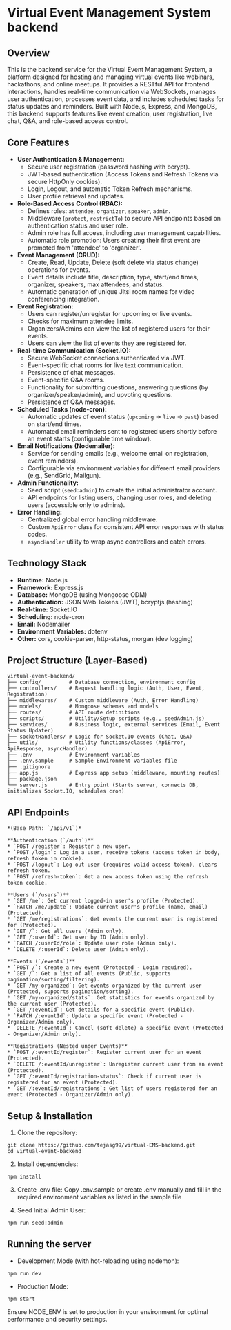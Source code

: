 # Virtual Event Management System backend
## Overview
This is the backend service for the Virtual Event Management System, a platform designed for hosting and managing virtual events like webinars, hackathons, and online meetups. It provides a RESTful API for frontend interactions, handles real-time communication via WebSockets, manages user authentication, processes event data, and includes scheduled tasks for status updates and reminders.
Built with Node.js, Express, and MongoDB, this backend supports features like event creation, user registration, live chat, Q&A, and role-based access control.

## Core Features
* **User Authentication & Management:**
    * Secure user registration (password hashing with bcrypt).
    * JWT-based authentication (Access Tokens and Refresh Tokens via secure HttpOnly cookies).
    * Login, Logout, and automatic Token Refresh mechanisms.
    * User profile retrieval and updates.
* **Role-Based Access Control (RBAC):**
    * Defines roles: `attendee`, `organizer`, `speaker`, `admin`.
    * Middleware (`protect`, `restrictTo`) to secure API endpoints based on authentication status and user role.
    * Admin role has full access, including user management capabilities.
    * Automatic role promotion: Users creating their first event are promoted from 'attendee' to 'organizer'.
* **Event Management (CRUD):**
    * Create, Read, Update, Delete (soft delete via status change) operations for events.
    * Event details include title, description, type, start/end times, organizer, speakers, max attendees, and status.
    * Automatic generation of unique Jitsi room names for video conferencing integration.
* **Event Registration:**
    * Users can register/unregister for upcoming or live events.
    * Checks for maximum attendee limits.
    * Organizers/Admins can view the list of registered users for their events.
    * Users can view the list of events they are registered for.
* **Real-time Communication (Socket.IO):**
    * Secure WebSocket connections authenticated via JWT.
    * Event-specific chat rooms for live text communication.
    * Persistence of chat messages.
    * Event-specific Q&A rooms.
    * Functionality for submitting questions, answering questions (by organizer/speaker/admin), and upvoting questions.
    * Persistence of Q&A messages.
* **Scheduled Tasks (node-cron):**
    * Automatic updates of event status (`upcoming` -> `live` -> `past`) based on start/end times.
    * Automated email reminders sent to registered users shortly before an event starts (configurable time window).
* **Email Notifications (Nodemailer):**
    * Service for sending emails (e.g., welcome email on registration, event reminders).
    * Configurable via environment variables for different email providers (e.g., SendGrid, Mailgun).
* **Admin Functionality:**
    * Seed script (`seed:admin`) to create the initial administrator account.
    * API endpoints for listing users, changing user roles, and deleting users (accessible only to admins).
* **Error Handling:**
    * Centralized global error handling middleware.
    * Custom `ApiError` class for consistent API error responses with status codes.
    * `asyncHandler` utility to wrap async controllers and catch errors.

## Technology Stack
* **Runtime:** Node.js
* **Framework:** Express.js
* **Database:** MongoDB (using Mongoose ODM)
* **Authentication:** JSON Web Tokens (JWT), bcryptjs (hashing)
* **Real-time:** Socket.IO
* **Scheduling:** node-cron
* **Email:** Nodemailer
* **Environment Variables:** dotenv
* **Other:** cors, cookie-parser, http-status, morgan (dev logging)

## Project Structure (Layer-Based)
```
virtual-event-backend/
├── config/         # Database connection, environment config
├── controllers/    # Request handling logic (Auth, User, Event, Registration)
├── middlewares/    # Custom middleware (Auth, Error Handling)
├── models/         # Mongoose schemas and models
├── routes/         # API route definitions
├── scripts/        # Utility/Setup scripts (e.g., seedAdmin.js)
├── services/       # Business logic, external services (Email, Event Status Updater)
├── socketHandlers/ # Logic for Socket.IO events (Chat, Q&A)
├── utils/          # Utility functions/classes (ApiError, ApiResponse, asyncHandler)
├── .env            # Environment variables
├── .env.sample     # Sample Environment variables file
├── .gitignore
├── app.js          # Express app setup (middleware, mounting routes)
├── package.json
└── server.js       # Entry point (Starts server, connects DB, initializes Socket.IO, schedules cron)
```

## API Endpoints
```
*(Base Path: `/api/v1`)*

**Authentication (`/auth`)**
* `POST /register`: Register a new user.
* `POST /login`: Log in a user, receive tokens (access token in body, refresh token in cookie).
* `POST /logout`: Log out user (requires valid access token), clears refresh token.
* `POST /refresh-token`: Get a new access token using the refresh token cookie.

**Users (`/users`)**
* `GET /me`: Get current logged-in user's profile (Protected).
* `PATCH /me/update`: Update current user's profile (name, email) (Protected).
* `GET /me/registrations`: Get events the current user is registered for (Protected).
* `GET /`: Get all users (Admin only).
* `GET /:userId`: Get user by ID (Admin only).
* `PATCH /:userId/role`: Update user role (Admin only).
* `DELETE /:userId`: Delete user (Admin only).

**Events (`/events`)**
* `POST /`: Create a new event (Protected - Login required).
* `GET /`: Get a list of all events (Public, supports pagination/sorting/filtering).
* `GET /my-organized`: Get events organized by the current user (Protected, supports pagination/sorting).
* `GET /my-organized/stats`: Get statistics for events organized by the current user (Protected).
* `GET /:eventId`: Get details for a specific event (Public).
* `PATCH /:eventId`: Update a specific event (Protected - Organizer/Admin only).
* `DELETE /:eventId`: Cancel (soft delete) a specific event (Protected - Organizer/Admin only).

**Registrations (Nested under Events)**
* `POST /:eventId/register`: Register current user for an event (Protected).
* `DELETE /:eventId/unregister`: Unregister current user from an event (Protected).
* `GET /:eventId/registration-status`: Check if current user is registered for an event (Protected).
* `GET /:eventId/registrations`: Get list of users registered for an event (Protected - Organizer/Admin only).
```
## Setup & Installation
1. Clone the repository:
```
git clone https://github.com/tejasg99/virtual-EMS-backend.git
cd virtual-event-backend
```
2. Install dependencies:
```
npm install
```
3. Create .env file: Copy .env.sample or create .env manually and fill in the required environment variables as listed in the sample file

4. Seed Initial Admin User:
```
npm run seed:admin
```

## Running the server
* Development Mode (with hot-reloading using nodemon):
```
npm run dev
```
* Production Mode: 
```
npm start
```
Ensure NODE_ENV is set to production in your environment for optimal performance and security settings.